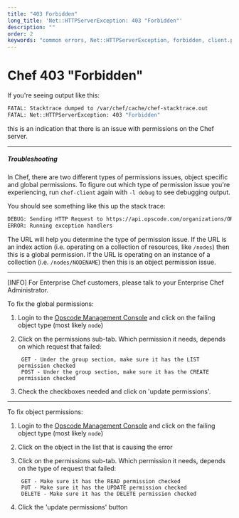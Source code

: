```yaml
---
title: "403 Forbidden"
long_title: 'Net::HTTPServerException: 403 "Forbidden"'
description: ""
order: 2
keywords: "common errors, Net::HTTPServerException, forbidden, client.pem not found"
---
```


# Chef 403 "Forbidden"

If you're seeing output like this:

```bash
FATAL: Stacktrace dumped to /var/chef/cache/chef-stacktrace.out
FATAL: Net::HTTPServerException: 403 "Forbidden"
```

this is an indication that there is an issue with permissions on the Chef server.

- - -

##### Troubleshooting

In Chef, there are two different types of permissions issues, object specific and global permissions. To figure out which type of permission issue you're experiencing, run `chef-client` again with `-l debug` to see debugging output.

You should see something like this up the stack trace:

```bash
DEBUG: Sending HTTP Request to https://api.opscode.com/organizations/ORGNAME/nodes
ERROR: Running exception handlers
```

The URL will help you determine the type of permission issue. If the URL is an index action (i.e. operating on a collection of resources, like `/nodes`) then this is a global permission. If the URL is operating on an instance of a collection (i.e. `/nodes/NODENAME`) then this is an object permission issue.

- - -

[INFO] For Enterprise Chef customers, please talk to your Enterprise Chef Administrator.

To fix the global permissions:

1. Login to the [Opscode Management Console](https://manage.opscode.com) and click on the failing object type (most likely `node`)

2. Click on the permissions sub-tab. Which permission it needs, depends on which request that failed:

        GET - Under the group section, make sure it has the LIST permission checked
        POST - Under the group section, make sure it has the CREATE permission checked

3. Check the checkboxes needed and click on 'update permissions'.

- - -

To fix object permissions:

1. Login to the [Opscode Management Console](https://manage.opscode.com) and click on the failing object type (most likely `node`)

2. Click on the object in the list that is causing the error

3. Click on the permissions sub-tab. Which permission it needs, depends on the type of request that failed:

        GET - Make sure it has the READ permission checked
        PUT - Make sure it has the UPDATE permission checked
        DELETE - Make sure it has the DELETE permission checked

4. Click the 'update permissions' button



